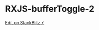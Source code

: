 # RXJS-bufferToggle-2

[Edit on StackBlitz ⚡️](https://stackblitz.com/edit/rxjs-buffertoggle-mousemove-chqb3c)